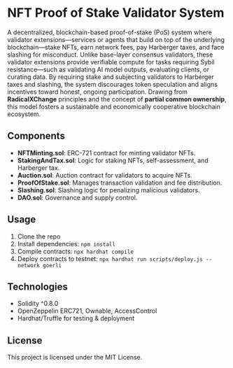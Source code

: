 # NFT Proof of Stake Validator System

A decentralized, blockchain-based proof-of-stake (PoS) system where validator extensions—services or agents that build on top of the underlying blockchain—stake NFTs, earn network fees, pay Harberger taxes, and face slashing for misconduct. Unlike base-layer consensus validators, these validator extensions provide verifiable compute for tasks requiring Sybil resistance—such as validating AI model outputs, evaluating clients, or curating data. By requiring stake and subjecting validators to Harberger taxes and slashing, the system discourages token speculation and aligns incentives toward honest, ongoing participation. Drawing from **RadicalXChange** principles and the concept of **partial common ownership**, this model fosters a sustainable and economically cooperative blockchain ecosystem.

## Components
- **NFTMinting.sol**: ERC-721 contract for minting validator NFTs.
- **StakingAndTax.sol**: Logic for staking NFTs, self-assessment, and Harberger tax.
- **Auction.sol**: Auction contract for validators to acquire NFTs.
- **ProofOfStake.sol**: Manages transaction validation and fee distribution.
- **Slashing.sol**: Slashing logic for penalizing malicious validators.
- **DAO.sol**: Governance and supply control.

## Usage
1. Clone the repo
2. Install dependencies: `npm install`
3. Compile contracts: `npx hardhat compile`
4. Deploy contracts to testnet: `npx hardhat run scripts/deploy.js --network goerli`

## Technologies
- Solidity ^0.8.0
- OpenZeppelin ERC721, Ownable, AccessControl
- Hardhat/Truffle for testing & deployment

## License
This project is licensed under the MIT License.

